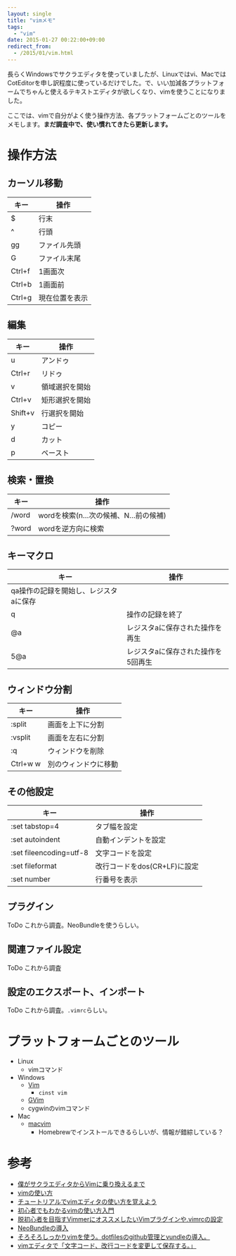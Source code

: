 ```yaml
---
layout: single
title: "vimメモ"
tags:
  - "vim"
date: 2015-01-27 00:22:00+09:00
redirect_from:
  - /2015/01/vim.html
---
```


長らくWindowsでサクラエディタを使っていましたが、Linuxではvi、MacではCotEditorを申し訳程度に使っているだけでした。で、いい加減各プラットフォームでちゃんと使えるテキストエディタが欲しくなり、vimを使うことになりました。

ここでは、vimで自分がよく使う操作方法、各プラットフォームごとのツールをメモします。**まだ調査中で、使い慣れてきたら更新します。**

<!-- more -->

# 操作方法

## カーソル移動

|キー|操作|
|---|---|
|$|行末|
|^|行頭|
|gg|ファイル先頭|
|G|ファイル末尾|
|Ctrl+f|1画面次|
|Ctrl+b|1画面前|
|Ctrl+g|現在位置を表示|

## 編集

|キー|操作|
|---|---|
|u|アンドゥ|
|Ctrl+r|リドゥ|
|v|領域選択を開始|
|Ctrl+v|矩形選択を開始|
|Shift+v|行選択を開始|
|y|コピー|
|d|カット|
|p|ペースト|

## 検索・置換

|キー|操作|
|---|---|
|/word|wordを検索(n…次の候補、N…前の候補)|
|?word|wordを逆方向に検索|

## キーマクロ

|キー|操作|
|---|---|
|qa操作の記録を開始し、レジスタaに保存|
|q|操作の記録を終了|
|@a|レジスタaに保存された操作を再生|
|5@a|レジスタaに保存された操作を5回再生|

## ウィンドウ分割

|キー|操作|
|---|---|
|:split|画面を上下に分割|
|:vsplit|画面を左右に分割|
|:q|ウィンドウを削除|
|Ctrl+w w|別のウィンドウに移動|

## その他設定

|キー|操作|
|---|---|
|:set tabstop=4|タブ幅を設定|
|:set autoindent|自動インデントを設定|
|:set fileencoding=utf-8|文字コードを設定|
|:set fileformat|改行コードをdos(CR+LF)に設定|
|:set number|行番号を表示|

## プラグイン

ToDo これから調査。NeoBundleを使うらしい。

## 関連ファイル設定

ToDo これから調査

## 設定のエクスポート、インポート

ToDo これから調査。`.vimrc`らしい。

# プラットフォームごとのツール

* Linux
    * vimコマンド
* Windows
    * [Vim](https://chocolatey.org/packages/vim)
        * `cinst vim`
    * [GVim](http://www.vector.co.jp/soft/win95/writing/se117961.html)
    * cygwinのvimコマンド
* Mac
    * [macvim](https://code.google.com/p/macvim/)
        * Homebrewでインストールできるらしいが、情報が錯綜している？

# 参考

* [僕がサクラエディタからVimに乗り換えるまで](http://blog.jnito.com/entry/20120101/1325420213)
* [vimの使い方](http://seesaawiki.jp/w/yoynizi9691/d/vim%A4%CE%BB%C8%A4%A4%CA%FD)
* [チュートリアルでvimエディタの使い方を覚えよう](http://nanasi.jp/articles/howto/install/tutorial.html)
* [初心者でもわかるvimの使い方入門](http://matome.naver.jp/m/odai/2133561662251169101)
* [脱初心者を目指すVimmerにオススメしたいVimプラグインや.vimrcの設定](http://qiita.com/jnchito/items/5141b3b01bced9f7f48f)
* [NeoBundleの導入](http://qiita.com/puriketu99/items/1c32d3f24cc2919203eb)
* [そろそろしっかりvimを使う。dotfilesのgithub管理とvundleの導入。](http://holypp.hatenablog.com/entry/20110515/1305443997)
* [vimエディタで「文字コード、改行コードを変更して保存する。」](http://advweb.seesaa.net/article/3074705.html)
